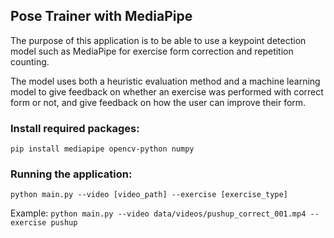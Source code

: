 ## Pose Trainer with MediaPipe

The purpose of this application is to be able to use a keypoint detection model such as MediaPipe for exercise form correction and repetition counting. 

The model uses both a heuristic evaluation method and a machine learning model to give feedback on whether an exercise was performed with correct form or not, and give feedback on how the user can improve their form.

### Install required packages:
`pip install mediapipe opencv-python numpy`

### Running the application:
`python main.py --video [video_path] --exercise [exercise_type]`

Example:
`python main.py --video data/videos/pushup_correct_001.mp4 --exercise pushup`
